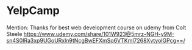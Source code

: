 # YelpCamp
Mention:
Thanks for best web development course on udemy from Colt Steele 
https://www.udemy.com/share/101W923@5mrz-NGH-y9M-sn4S0IRa3xp9UGoURxln9tNcgBwEFXmSq6VTKml7268XvtyolGPcg==/
